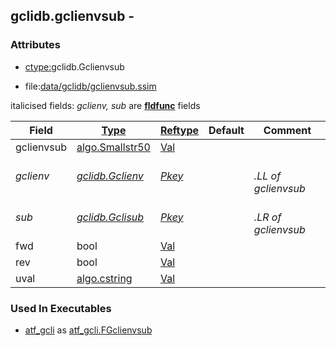 ## gclidb.gclienvsub -


### Attributes
<a href="#attributes"></a>
<!-- dev.mdmark  mdmark:MDSECTION  state:BEG_AUTO  param:Attributes -->
* [ctype:](/txt/ssimdb/dmmeta/ctype.md)gclidb.Gclienvsub

* file:[data/gclidb/gclienvsub.ssim](/data/gclidb/gclienvsub.ssim)

italicised fields: *gclienv, sub* are [**fldfunc**](/txt/ssim.md#fldfunc) fields

|Field|[Type](/txt/ssimdb/dmmeta/ctype.md)|[Reftype](/txt/ssimdb/dmmeta/reftype.md)|Default|Comment|
|---|---|---|---|---|
|gclienvsub|[algo.Smallstr50](/txt/protocol/algo/README.md#algo-smallstr50)|[Val](/txt/exe/amc/reftypes.md#val)|||
|*gclienv*|*[gclidb.Gclienv](/txt/ssimdb/gclidb/gclienv.md)*|*[Pkey](/txt/exe/amc/reftypes.md#pkey)*||*<br>.LL of gclienvsub*|
|*sub*|*[gclidb.Gclisub](/txt/ssimdb/gclidb/gclisub.md)*|*[Pkey](/txt/exe/amc/reftypes.md#pkey)*||*<br>.LR of gclienvsub*|
|fwd|bool|[Val](/txt/exe/amc/reftypes.md#val)|||
|rev|bool|[Val](/txt/exe/amc/reftypes.md#val)|||
|uval|[algo.cstring](/txt/protocol/algo/cstring.md)|[Val](/txt/exe/amc/reftypes.md#val)|||

<!-- dev.mdmark  mdmark:MDSECTION  state:END_AUTO  param:Attributes -->

### Used In Executables
<a href="#used-in-executables"></a>
<!-- dev.mdmark  mdmark:MDSECTION  state:BEG_AUTO  param:ImdbUses -->

* [atf_gcli](/txt/exe/atf_gcli/internals.md) as [atf_gcli.FGclienvsub](/txt/exe/atf_gcli/internals.md#atf_gcli-fgclienvsub)

<!-- dev.mdmark  mdmark:MDSECTION  state:END_AUTO  param:ImdbUses -->

